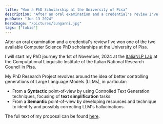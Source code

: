 ```yaml
---
title: "Won a PhD Scholarship at the University of Pisa"
description: "After an oral examination and a credential's review I've won one of the two available Computer Science PhD scholarships at the University of Pisa."
pubDate: "Jun 13 2024"
heroImage: "/pictures/lungarni.jpg"
tags: ["tokio"]
---
```


After an oral examination and a credential's review I've won one of the two available Computer Science PhD scholarships at the University of Pisa.

I will start my PhD journey the 1st of November, 2024 at the [ItaliaNLP Lab](http://www.italianlp.it/) at the Computational Linguistic Institute of the Italian National Research Council in Pisa. 

My PhD Research Project revolves around the idea of better controlling generations of Large Language Models (LLMs), in particular:
- From a **Syntactic** point-of-view by using Controlled Text Generation techniques, focusing of **text simplification** tasks. 
- From a **Semantic** point-of-view by developing resources and technique to identify and possibly correcting LLM's hallucinations. 

The full text of my proposal can be found [here](/pdfs/research_proposal.pdf).
